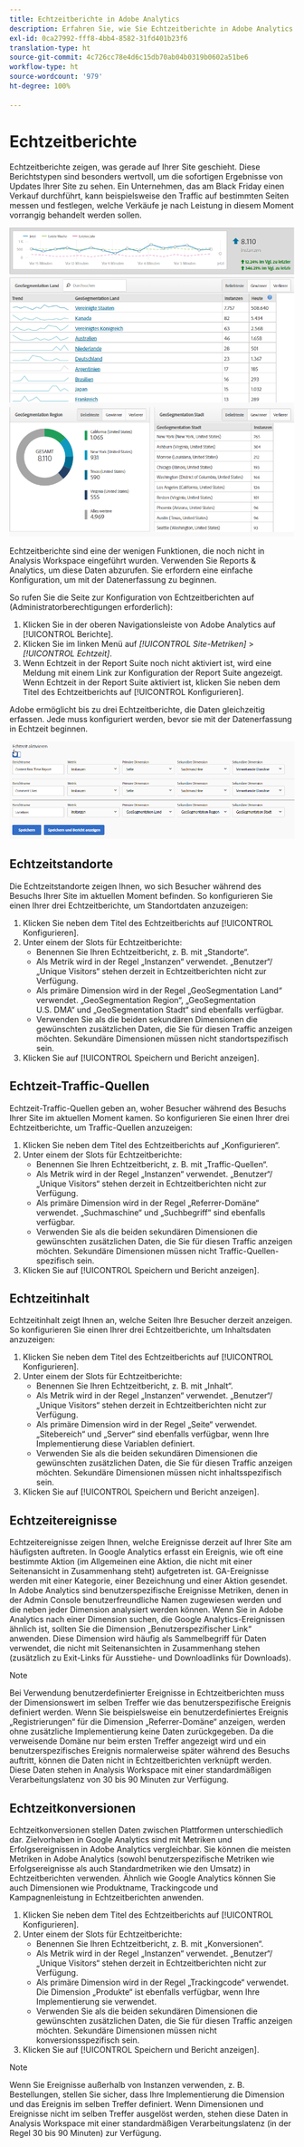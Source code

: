 ```yaml
---
title: Echtzeitberichte in Adobe Analytics
description: Erfahren Sie, wie Sie Echtzeitberichte in Adobe Analytics abrufen, die auf Anwender ausgerichtet sind, die mit Google Analytics besser vertraut sind.
exl-id: 0ca27992-fff8-4bb4-8582-31fd401b23f6
translation-type: ht
source-git-commit: 4c726cc78e4d6c15db70ab04b0319b0602a51be6
workflow-type: ht
source-wordcount: '979'
ht-degree: 100%

---
```


# Echtzeitberichte

Echtzeitberichte zeigen, was gerade auf Ihrer Site geschieht. Diese Berichtstypen sind besonders wertvoll, um die sofortigen Ergebnisse von Updates Ihrer Site zu sehen. Ein Unternehmen, das am Black Friday einen Verkauf durchführt, kann beispielsweise den Traffic auf bestimmten Seiten messen und festlegen, welche Verkäufe je nach Leistung in diesem Moment vorrangig behandelt werden sollen.

![Echtzeitbericht](/help/technotes/ga-to-aa/assets/realtime.png)

Echtzeitberichte sind eine der wenigen Funktionen, die noch nicht in Analysis Workspace eingeführt wurden. Verwenden Sie Reports &amp; Analytics, um diese Daten abzurufen. Sie erfordern eine einfache Konfiguration, um mit der Datenerfassung zu beginnen.

So rufen Sie die Seite zur Konfiguration von Echtzeitberichten auf (Administratorberechtigungen erforderlich):

1. Klicken Sie in der oberen Navigationsleiste von Adobe Analytics auf [!UICONTROL Berichte].
2. Klicken Sie im linken Menü auf *[!UICONTROL Site-Metriken]* > *[!UICONTROL Echtzeit]*.
3. Wenn Echtzeit in der Report Suite noch nicht aktiviert ist, wird eine Meldung mit einem Link zur Konfiguration der Report Suite angezeigt. Wenn Echtzeit in der Report Suite aktiviert ist, klicken Sie neben dem Titel des Echtzeitberichts auf [!UICONTROL Konfigurieren].

Adobe ermöglicht bis zu drei Echtzeitberichte, die Daten gleichzeitig erfassen. Jede muss konfiguriert werden, bevor sie mit der Datenerfassung in Echtzeit beginnen.

![Konfiguration von Echtzeitberichten](/help/technotes/ga-to-aa/assets/realtime_config.png)

## Echtzeitstandorte

Die Echtzeitstandorte zeigen Ihnen, wo sich Besucher während des Besuchs Ihrer Site im aktuellen Moment befinden. So konfigurieren Sie einen Ihrer drei Echtzeitberichte, um Standortdaten anzuzeigen:

1. Klicken Sie neben dem Titel des Echtzeitberichts auf [!UICONTROL Konfigurieren].
2. Unter einem der Slots für Echtzeitberichte:
   * Benennen Sie Ihren Echtzeitbericht, z. B. mit „Standorte“.
   * Als Metrik wird in der Regel „Instanzen“ verwendet. „Benutzer“/„Unique Visitors“ stehen derzeit in Echtzeitberichten nicht zur Verfügung.
   * Als primäre Dimension wird in der Regel „GeoSegmentation Land“ verwendet. „GeoSegmentation Region“, „GeoSegmentation U.S. DMA“ und „GeoSegmentation Stadt“ sind ebenfalls verfügbar.
   * Verwenden Sie als die beiden sekundären Dimensionen die gewünschten zusätzlichen Daten, die Sie für diesen Traffic anzeigen möchten. Sekundäre Dimensionen müssen nicht standortspezifisch sein.
3. Klicken Sie auf [!UICONTROL Speichern und Bericht anzeigen].

## Echtzeit-Traffic-Quellen

Echtzeit-Traffic-Quellen geben an, woher Besucher während des Besuchs Ihrer Site im aktuellen Moment kamen. So konfigurieren Sie einen Ihrer drei Echtzeitberichte, um Traffic-Quellen anzuzeigen:

1. Klicken Sie neben dem Titel des Echtzeitberichts auf „Konfigurieren“.
2. Unter einem der Slots für Echtzeitberichte:
   * Benennen Sie Ihren Echtzeitbericht, z. B. mit „Traffic-Quellen“.
   * Als Metrik wird in der Regel „Instanzen“ verwendet. „Benutzer“/„Unique Visitors“ stehen derzeit in Echtzeitberichten nicht zur Verfügung.
   * Als primäre Dimension wird in der Regel „Referrer-Domäne“ verwendet. „Suchmaschine“ und „Suchbegriff“ sind ebenfalls verfügbar.
   * Verwenden Sie als die beiden sekundären Dimensionen die gewünschten zusätzlichen Daten, die Sie für diesen Traffic anzeigen möchten. Sekundäre Dimensionen müssen nicht Traffic-Quellen-spezifisch sein.
3. Klicken Sie auf [!UICONTROL Speichern und Bericht anzeigen].

## Echtzeitinhalt

Echtzeitinhalt zeigt Ihnen an, welche Seiten Ihre Besucher derzeit anzeigen. So konfigurieren Sie einen Ihrer drei Echtzeitberichte, um Inhaltsdaten anzuzeigen:

1. Klicken Sie neben dem Titel des Echtzeitberichts auf [!UICONTROL Konfigurieren].
2. Unter einem der Slots für Echtzeitberichte:
   * Benennen Sie Ihren Echtzeitbericht, z. B. mit „Inhalt“.
   * Als Metrik wird in der Regel „Instanzen“ verwendet. „Benutzer“/„Unique Visitors“ stehen derzeit in Echtzeitberichten nicht zur Verfügung.
   * Als primäre Dimension wird in der Regel „Seite“ verwendet. „Sitebereich“ und „Server“ sind ebenfalls verfügbar, wenn Ihre Implementierung diese Variablen definiert.
   * Verwenden Sie als die beiden sekundären Dimensionen die gewünschten zusätzlichen Daten, die Sie für diesen Traffic anzeigen möchten. Sekundäre Dimensionen müssen nicht inhaltsspezifisch sein.
3. Klicken Sie auf [!UICONTROL Speichern und Bericht anzeigen].

## Echtzeitereignisse

Echtzeitereignisse zeigen Ihnen, welche Ereignisse derzeit auf Ihrer Site am häufigsten auftreten. In Google Analytics erfasst ein Ereignis, wie oft eine bestimmte Aktion (im Allgemeinen eine Aktion, die nicht mit einer Seitenansicht in Zusammenhang steht) aufgetreten ist. GA-Ereignisse werden mit einer Kategorie, einer Bezeichnung und einer Aktion gesendet. In Adobe Analytics sind benutzerspezifische Ereignisse Metriken, denen in der Admin Console benutzerfreundliche Namen zugewiesen werden und die neben jeder Dimension analysiert werden können. Wenn Sie in Adobe Analytics nach einer Dimension suchen, die Google Analytics-Ereignissen ähnlich ist, sollten Sie die Dimension „Benutzerspezifischer Link“ anwenden. Diese Dimension wird häufig als Sammelbegriff für Daten verwendet, die nicht mit Seitenansichten in Zusammenhang stehen (zusätzlich zu Exit-Links für Ausstiehe- und Downloadlinks für Downloads).

>[!NOTE]
>
>Bei Verwendung benutzerdefinierter Ereignisse in Echtzeitberichten muss der Dimensionswert im selben Treffer wie das benutzerspezifische Ereignis definiert werden. Wenn Sie beispielsweise ein benutzerdefiniertes Ereignis „Registrierungen“ für die Dimension „Referrer-Domäne“ anzeigen, werden ohne zusätzliche Implementierung keine Daten zurückgegeben. Da die verweisende Domäne nur beim ersten Treffer angezeigt wird und ein benutzerspezifisches Ereignis normalerweise später während des Besuchs auftritt, können die Daten nicht in Echtzeitberichten verknüpft werden. Diese Daten stehen in Analysis Workspace mit einer standardmäßigen Verarbeitungslatenz von 30 bis 90 Minuten zur Verfügung.

## Echtzeitkonversionen

Echtzeitkonversionen stellen Daten zwischen Plattformen unterschiedlich dar. Zielvorhaben in Google Analytics sind mit Metriken und Erfolgsereignissen in Adobe Analytics vergleichbar. Sie können die meisten Metriken in Adobe Analytics (sowohl benutzerspezifische Metriken wie Erfolgsereignisse als auch Standardmetriken wie den Umsatz) in Echtzeitberichten verwenden. Ähnlich wie Google Analytics können Sie auch Dimensionen wie Produktname, Trackingcode und Kampagnenleistung in Echtzeitberichten anwenden.

1. Klicken Sie neben dem Titel des Echtzeitberichts auf [!UICONTROL Konfigurieren].
2. Unter einem der Slots für Echtzeitberichte:
   * Benennen Sie Ihren Echtzeitbericht, z. B. mit „Konversionen“.
   * Als Metrik wird in der Regel „Instanzen“ verwendet. „Benutzer“/„Unique Visitors“ stehen derzeit in Echtzeitberichten nicht zur Verfügung.
   * Als primäre Dimension wird in der Regel „Trackingcode“ verwendet. Die Dimension „Produkte“ ist ebenfalls verfügbar, wenn Ihre Implementierung sie verwendet.
   * Verwenden Sie als die beiden sekundären Dimensionen die gewünschten zusätzlichen Daten, die Sie für diesen Traffic anzeigen möchten. Sekundäre Dimensionen müssen nicht konversionsspezifisch sein.
3. Klicken Sie auf [!UICONTROL Speichern und Bericht anzeigen].

>[!NOTE]
>
>Wenn Sie Ereignisse außerhalb von Instanzen verwenden, z. B. Bestellungen, stellen Sie sicher, dass Ihre Implementierung die Dimension und das Ereignis im selben Treffer definiert. Wenn Dimensionen und Ereignisse nicht im selben Treffer ausgelöst werden, stehen diese Daten in Analysis Workspace mit einer standardmäßigen Verarbeitungslatenz (in der Regel 30 bis 90 Minuten) zur Verfügung.
